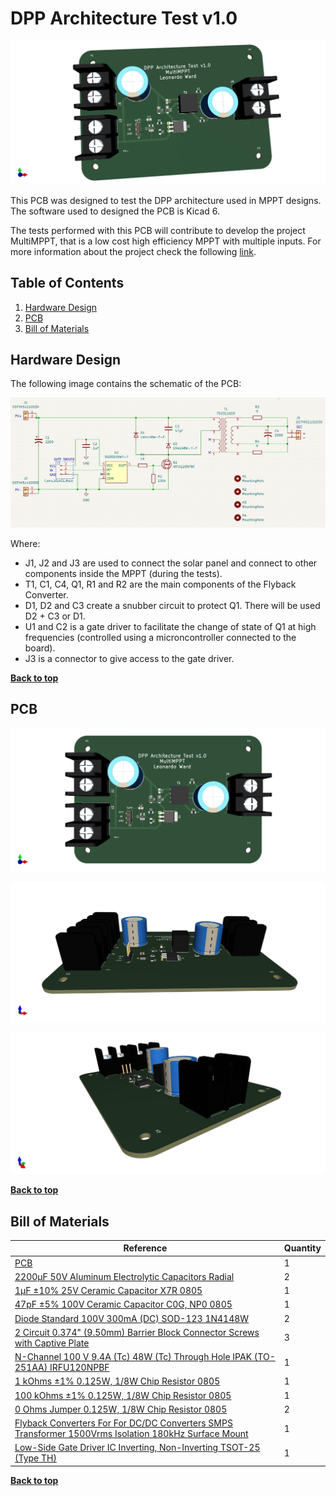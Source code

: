 # DPP Architecture Test v1.0

<p align="center">
  <img src="./Images/pcb-02.jpg">
</p>

This PCB was designed to test the DPP architecture used in MPPT designs. The software used to designed the PCB is Kicad 6.

The tests performed with this PCB will contribute to develop the project MultiMPPT, that is a low cost high efficiency MPPT with multiple inputs. For more information about the project check the following [link](https://hackaday.io/project/185092-multimppt).

## Table of Contents

1. [Hardware Design](#hardware-design)
2. [PCB](#pcb)
3. [Bill of Materials](#bill-of-materials)

## Hardware Design

The following image contains the schematic of the PCB:

<p align="center">
  <img src="./Images/schematic.jpg">
</p>

Where:

- J1, J2 and J3 are used to connect the solar panel and connect to other components inside the MPPT (during the tests).
- T1, C1, C4, Q1, R1 and R2 are the main components of the Flyback Converter.
- D1, D2 and C3 create a snubber circuit to protect Q1. There will be used D2 + C3 or D1.
- U1 and C2 is a gate driver to facilitate the change of state of Q1 at high frequencies (controlled using a microncontroller connected to the board).
- J3 is a connector to give access to the gate driver.

**[Back to top](#table-of-contents)**

## PCB

<p align="center">
  <img src="./Images/pcb-01.jpg">
</p>

<p align="center">
  <img src="./Images/pcb-03.jpg">
</p>

<p align="center">
  <img src="./Images/pcb-04.jpg">
</p>

**[Back to top](#table-of-contents)**

## Bill of Materials

| Reference | Quantity |
| ------------- | ------------- |
| [PCB](https://jlcpcb.com/)  | 1 |
| [2200µF 50V Aluminum Electrolytic Capacitors Radial](https://www.digikey.com/en/products/detail/cornell-dubilier-illinois-capacitor/228CKS050MQW/5411846)  | 2 |
| [1µF ±10% 25V Ceramic Capacitor X7R 0805](https://www.digikey.com/en/products/detail/samsung-electro-mechanics/CL21B105KAFNNNE/3886724)  | 1 |
| [47pF ±5% 100V Ceramic Capacitor C0G, NP0 0805](https://www.digikey.com/en/products/detail/kyocera-avx/08051A470JAT2A/563392)  | 1 |
| [Diode Standard 100V 300mA (DC) SOD-123 1N4148W](https://www.digikey.com/en/products/detail/diodes-incorporated/1N4148W-7-F/814371)  | 2 |
| [2 Circuit 0.374" (9.50mm) Barrier Block Connector Screws with Captive Plate](https://www.digikey.com/en/products/detail/on-shore-technology-inc/OSTYK51102030/1588818)  | 3 |
| [N-Channel 100 V 9.4A (Tc) 48W (Tc) Through Hole IPAK (TO-251AA) IRFU120NPBF](https://www.digikey.com/en/products/detail/infineon-technologies/IRFU120NPBF/812395)  | 1 |
| [1 kOhms ±1% 0.125W, 1/8W Chip Resistor 0805](https://www.digikey.com/en/products/detail/stackpole-electronics-inc/RMCF0805FT1K00/1760090)  | 1 |
| [100 kOhms ±1% 0.125W, 1/8W Chip Resistor 0805](https://www.digikey.com/en/products/detail/stackpole-electronics-inc/RMCF0805FG100K/1712614)  | 1 |
| [0 Ohms Jumper 0.125W, 1/8W Chip Resistor 0805](https://www.digikey.com/en/products/detail/yageo/RC0805JR-070RL/728216)  | 2 |
| [Flyback Converters For For DC/DC Converters SMPS Transformer 1500Vrms Isolation 180kHz Surface Mount](https://www.digikey.com/en/products/detail/w%C3%BCrth-elektronik/750311659/4800066)  | 1 |
| [Low-Side Gate Driver IC Inverting, Non-Inverting TSOT-25 (Type TH)](https://www.digikey.com/en/products/detail/diodes-incorporated/DGD0215WT-7/10130661)  | 1 |

**[Back to top](#table-of-contents)**
